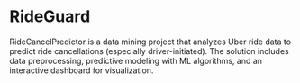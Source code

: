 # RideGuard

RideCancelPredictor is a data mining project that analyzes Uber ride data to predict ride cancellations (especially driver-initiated). The solution includes data preprocessing, predictive modeling with ML algorithms, and an interactive dashboard for visualization.
